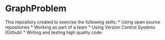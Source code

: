 # GraphProblem
This repository created to exercise the following skills:
    * Using open source repositories
    * Working as part of a team
    * Using Version Control Systems (Github)
    * Writing and testing high quality code
